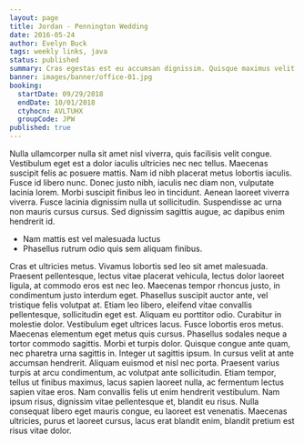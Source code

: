 ```yaml
---
layout: page
title: Jordan - Pennington Wedding
date: 2016-05-24
author: Evelyn Buck
tags: weekly links, java
status: published
summary: Cras egestas est eu accumsan dignissim. Quisque maximus velit eget.
banner: images/banner/office-01.jpg
booking:
  startDate: 09/29/2018
  endDate: 10/01/2018
  ctyhocn: AVLTUHX
  groupCode: JPW
published: true
---
```

Nulla ullamcorper nulla sit amet nisl viverra, quis facilisis velit congue. Vestibulum eget est a dolor iaculis ultricies nec nec tellus. Maecenas suscipit felis ac posuere mattis. Nam id nibh placerat metus lobortis iaculis. Fusce id libero nunc. Donec justo nibh, iaculis nec diam non, vulputate lacinia lorem. Morbi suscipit finibus leo in tincidunt. Aenean laoreet viverra viverra. Fusce lacinia dignissim nulla ut sollicitudin. Suspendisse ac urna non mauris cursus cursus. Sed dignissim sagittis augue, ac dapibus enim hendrerit id.

* Nam mattis est vel malesuada luctus
* Phasellus rutrum odio quis sem aliquam finibus.

Cras et ultricies metus. Vivamus lobortis sed leo sit amet malesuada. Praesent pellentesque, lectus vitae placerat vehicula, lectus dolor laoreet ligula, at commodo eros est nec leo. Maecenas tempor rhoncus justo, in condimentum justo interdum eget. Phasellus suscipit auctor ante, vel tristique felis volutpat at. Etiam leo libero, eleifend vitae convallis pellentesque, sollicitudin eget est. Aliquam eu porttitor odio. Curabitur in molestie dolor. Vestibulum eget ultrices lacus.
Fusce lobortis eros metus. Maecenas elementum eget metus quis cursus. Phasellus sodales neque a tortor commodo sagittis. Morbi et turpis dolor. Quisque congue ante quam, nec pharetra urna sagittis in. Integer ut sagittis ipsum. In cursus velit at ante accumsan hendrerit. Aliquam euismod et nisl nec porta. Praesent varius turpis at arcu condimentum, ac volutpat ante sollicitudin. Etiam tempor, tellus ut finibus maximus, lacus sapien laoreet nulla, ac fermentum lectus sapien vitae eros. Nam convallis felis ut enim hendrerit vestibulum. Nam ipsum risus, dignissim vitae pellentesque et, blandit eu risus. Nulla consequat libero eget mauris congue, eu laoreet est venenatis. Maecenas ultricies, purus et laoreet cursus, lacus erat blandit enim, blandit pretium est risus vitae dolor.
